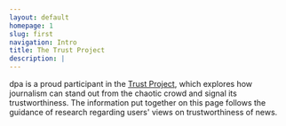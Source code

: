 ```yaml
---
layout: default
homepage: 1
slug: first
navigation: Intro
title: The Trust Project
description: |
---
```


dpa is a proud participant in the [Trust Project](https://www.scu.edu/ethics/focus-areas/journalism-ethics/programs/the-trust-project/), which explores how journalism can stand out from the chaotic crowd and signal its trustworthiness. The information put together on this page follows the guidance of research regarding users' views on trustworthiness of news.  
